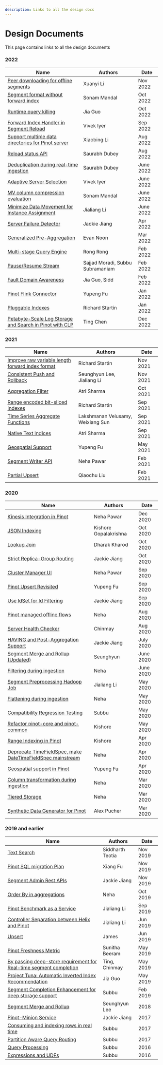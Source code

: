 ```yaml
---
description: Links to all the design docs
---
```


# Design Documents

This page contains links to all the design documents

### 2022

| Name                                                                                                                                                                   | Authors                          | Date      |
| ---------------------------------------------------------------------------------------------------------------------------------------------------------------------- | -------------------------------- | --------- |
| [Peer downloading for offline segments](https://docs.google.com/document/d/1HtU8NsYz84NiAKGh16Yv8WKxyhdXHx-KNsINcWZ7MEI/edit?usp=sharing)                    | Xuanyi Li                     | Nov 2022  |
| [Segment format without forward index](https://docs.google.com/document/d/1MNLLhYCg5e-UFBQ6wTBODd41sDsbjevwRfwoGuNowWw/edit#heading=h.jwlk6va28akf)                    | Sonam Mandal                     | Oct 2022  |
| [Runtime query killing](https://docs.google.com/document/d/1Z9DYAfKznHQI9Wn8BjTWZYTcNRVGiPP0B8aEP3w\_1jQ/edit#heading=h.o3jia8j0k10u)                                  | Jia Guo                          | Oct 2022  |
| [Forward Index Handler in Segment Reload](https://docs.google.com/document/d/1Gai0DHBnyR4joG\_8AcoR-27\_exEBTpVfTFU04HyPdd8/edit#heading=h.liwwtls82n1z)               | Vivek Iyer                       | Sep 2022  |
| [Support multiple data directories for Pinot server](https://docs.google.com/document/d/1B\_8k2XGMrxfFAo\_g-MEjEPGj84Xy8YW4-yUiZ2BQkuE/edit#heading=h.2ic29gs71g43)    | Xiaobing Li                      | Aug 2022  |
| [Reload status API](https://docs.google.com/document/d/1Eqn2FDDIhCr8G2JFlifs5FjT0LsVPfpPTpdJIJvorwI/edit?usp=sharing)                                                  | Saurabh Dubey                    | Aug 2022  |
| [Deduplication during real-time ingestion](https://docs.google.com/document/d/17sOSRQ1slff30z7jDc0ec5qKwv0xSfPkDjpMOY07POQ/edit?usp=sharing)                            | Saurabh Dubey                    | June 2022 |
| [Adaptive Server Selection](https://docs.google.com/document/d/1w8YVpKIj0S62NvwDpf1HgruwxJYJ6ODuKQLjGXupH8w/edit#heading=h.u87pirlgxhmf)                               | Vivek Iyer                       | June 2022 |
| [MV column compression evaluation](https://docs.google.com/document/d/1BWtNKvxL1Uaydni\_BJCgWN8i9\_WeSdgL3Ksh4IpY\_K0/edit)                                            | Sonam Mandal                     | June 2022 |
| [Minimize Data Movement for Instance Assignment](https://docs.google.com/document/d/1\_Fn-yNjt9Ih0SQiIqIhCEvE9BvYugvAhB4tgWH-VoWE/edit)                                | Jialiang Li                      | June 2022 |
| [Server Failure Detector](https://docs.google.com/document/d/1X32OMT6lC4pCveQVzK6OvRlaW0kE9HZ2vn\_EHzesM1w/edit?usp=sharing)                                           | Jackie Jiang                     | Apr 2022  |
| [Generalized Pre-Aggregation](https://docs.google.com/document/d/17nMXwmDa7-eopzSaQ4XhbfnbF7myQMzDshanSPXLK0s/edit?usp=sharing)                                        | Evan Noon                        | Mar 2022  |
| [Multi-stage Query Engine](https://docs.google.com/document/d/10-vL\_bUrI-Pi2oYudWyUlQl9Kf0cLrW-Z8hGczkCPik/edit?usp=sharing)                                          | Rong Rong                        | Feb 2022  |
| [Pause/Resume Stream](https://docs.google.com/document/d/1uuXuif0SfMTnH3ykfuzXXNjh-LyszjilodD\_mdlilZg/edit)                                                           | Sajjad Moradi, Subbu Subramaniam | Feb 2022  |
| [Fault Domain Awareness](https://docs.google.com/document/d/1KmJ1DsYXVdzrojj\_JYBHRJ2gRMQ5y-o63YqPs7ei7nI/edit)                                                        | Jia Guo, Sidd                    | Feb 2022  |
| [Pinot Flink Connector](https://docs.google.com/document/d/1GVoFHOHSDPs1MEDKEmKguKwWMqM1lwQKj2e64RAKDf8/edit#heading=h.uvocz0dwkepo)                                   | Yupeng Fu                        | Jan 2022  |
| [Pluggable Indexes](https://docs.google.com/document/d/1Slu7klgQn\_3RcEJWUuHq9AF0v5ZDA9M2Y0dy8iqrtLQ/edit)                                                             | Richard Startin                  | Jan 2022  |
| [Petabyte-Scale Log Storage and Search in Pinot with CLP](https://docs.google.com/document/d/1nHZb37re4mUwEA258x3a2pgX13EWLWMJ0uLEDk1dUyU/edit#heading=h.j0al1jpfd8eb) | Ting Chen                        | Dec 2022  |

### 2021

| Name                                                                                                                                     | Authors                           | Date     |
| ---------------------------------------------------------------------------------------------------------------------------------------- | --------------------------------- | -------- |
| [Improve raw variable length forward index format](https://docs.google.com/document/d/1Y7MyQGmDD2fI7brOOFQtToxd8ML837qRuc3IlNYFvCw/edit) | Richard Startin                   | Nov 2021 |
| [Consistent Push and Rollback](https://docs.google.com/document/d/1PUy4wSUPFyEWEW3a88Mipdug3cPj4EpV\_\_lx-BVUTYk/edit?usp=sharing)       | Seunghyun Lee, Jialiang Li        | Nov 2021 |
| [Aggregation Filter](https://docs.google.com/document/d/1qJzG1CmyVZpLN6rdI8V0zUWEaIjQ86hDL9XwrcPKcTs/edit?usp=sharing)                   | Atri Sharma                       | Oct 2021 |
| [Range encoded bit-sliced indexes](https://docs.google.com/document/d/1se2OgqXJiD7r7S7U6SUmTIAApO66QIrAYosxvXHEXlw/edit)                 | Richard Startin                   | Sep 2021 |
| [Time Series Aggregate Functions](https://docs.google.com/document/d/1D5tyd-gFIe5QjL8XYLQmL5\_traw-jtKkzeF96G3naes/edit?usp=sharing)     | Lakshmanan Velusamy, Weixiang Sun | Sep 2021 |
| [Native Text Indices](https://docs.google.com/document/d/1PMhoRy6WF46C4d4mw0LVe9b8Vjqes6vsXZkmxXzMYzw/edit?usp=sharing)                  | Atri Sharma                       | Sep 2021 |
| [Geospatial Support](https://docs.google.com/document/d/1Mkm5RHS\_tof-vIUt5-UNeOgRYSBAN6M\_pN-hedV6Q0g/edit?usp=sharing)                 | Yupeng Fu                         | May 2021 |
| [Segment Writer API](https://docs.google.com/document/d/1f\_JlegCkH\_Zysm80maLnv7iqgWtD9uPiBLkeLmMUoNg/edit)                             | Neha Pawar                        | Feb 2021 |
| [Partial Upsert](https://docs.google.com/document/d/1qrTD7x23FlPrAUVIFbWs6GSBtTsztWhWgis-xr1lGMs/edit?usp=sharing)                       | Qiaochu Liu                       | Feb 2021 |

### 2020

| Name                                                                                                                                                                      | Authors               | Date      |
| ------------------------------------------------------------------------------------------------------------------------------------------------------------------------- | --------------------- | --------- |
| [Kinesis Integration in Pinot](https://docs.google.com/document/d/1hFbzumQAGALAi8XZMOsVlwVHN-s2t37MA5QUfduL4Yk/edit?usp=sharing)                                          | Neha Pawar            | Dec 2020  |
| [JSON Indexing](https://docs.google.com/document/d/1ZBkZUjlkTH7pA1dN\_hLAUXhuP1pIo4WmtM5YXktUifg/edit?usp=sharing)                                                        | Kishore Gopalakrishna | Oct 2020  |
| [Lookup Join](https://docs.google.com/document/d/1InWmxbRqwcqIakzvoEWHLxtX4XR9H5L01256EbAUHV8/edit?usp=sharing)                                                           | Dharak Kharod         | Oct 2020  |
| [Strict Replica-Group Routing](https://docs.google.com/document/d/1B5SghG0x5JHfZrKMBjiv\_m3Dd969hfyWgc1joKZpJIU/edit?usp=sharing)                                         | Jackie Jiang          | Oct 2020  |
| [Cluster Manager UI](https://docs.google.com/document/d/1E6OWyt-NvOpbBsOH1qwi5v8DcNSgT4PTLJ21TKYIsoI/edit#heading=h.8xhj1hrxrxl)                                          | Neha Pawar            | Sep 2020  |
| [Pinot Upsert Revisited](https://docs.google.com/document/d/1qljEMndPMxbbKtjlVn9mn2toz7Qrk0TGQsHLfI--7h8/edit#heading=h.lsfmyoyyxtgt)                                     | Yupeng Fu             | Sep 2020  |
| [Use IdSet for Id Filtering](https://docs.google.com/document/d/1s6DZ9eTPqH7vaKQlPjKiWb\_OBC3hkkEGICIzcd5gozc/edit?usp=sharing)                                           | Jackie Jiang          | Sep 2020  |
| [Pinot managed offline flows](https://docs.google.com/document/d/1-e\_9aHQB4HXS38ONtofdxNvMsGmAoYfSnc2LP88MbIc/edit#heading=h.60ws8it8iwvp)                               | Neha                  | Aug 2020  |
| [Server Health Checker](https://docs.google.com/document/d/1PP\_RaDuS7KGeF9RnAcRFJRCA8aCVxxVLTJn-c3hg9qQ/edit)                                                            | Chinmay               | Aug 2020  |
| [HAVING and Post-Aggregation Support](https://docs.google.com/document/d/1Dg1KXpxIdl75Tsg2YFCYVeE8sMAIj64ZWoxDcj1cHwo/edit?usp=sharing)                                   | Jackie Jiang          | July 2020 |
| [Segment Merge and Rollup (Updated)](https://docs.google.com/document/d/1-AKCfXNXdoNjFIvJ87wjWwFM\_38gS0NCwFrIYjYsqp8/edit)                                               | Seunghyun             | June 2020 |
| [Filtering during ingestion](https://docs.google.com/document/d/1Cahnas3nh0XErETH0KHLaecN6xCnRVYWNKO3rDn7qcI/edit)                                                        | Neha                  | June 2020 |
| [Segment Preprocessing Hadoop Job](https://docs.google.com/document/d/1BnjjVj3OLuo-vmOt0WjqEFbUC9AZgCDuDxCtLEFPM34/edit?usp=sharing)                                      | Jialiang Li           | May 2020  |
| [Flattening during ingestion](https://docs.google.com/document/d/1IYCsYCgGn6YMWTDG4-i61Hxbtnac2dCuhvDKUZIxDYg/edit?usp=sharing)                                           | Neha                  | May 2020  |
| [Compatibility Regression Testing](https://docs.google.com/document/d/1yNlvnLKDNUuyRWOKYYF01FWW9weYMGoaLRtU-CueciM/edit#heading=h.sbzlx23tnq14)                           | Subbu                 | May 2020  |
| [Refactor pinot-core and pinot-common](https://docs.google.com/document/d/1urROfQZuTE8JJmW3IMCeB2i3FYoEyG1TCyPsxvSaNuw/edit?usp=sharing)                                  | Kishore               | May 2020  |
| [Range Indexing in Pinot](https://docs.google.com/document/d/1eisu7L-ERLs1OZCASOz3qSpzZfoipplKrYgmBXaFobw/edit?usp=sharing)                                               | Kishore               | Apr 2020  |
| [Deprecate TimeFieldSpec, make DateTimeFieldSpec mainstream](https://docs.google.com/document/d/1SU1jCjfsIDSA960fD5YWQbD72p8UdGF0c7CroFNt9Ho/edit#heading=h.qeqkd3x33xzp) | Neha                  | Apr 2020  |
| [Geospatial support in Pinot](https://docs.google.com/document/d/1Mkm5RHS\_tof-vIUt5-UNeOgRYSBAN6M\_pN-hedV6Q0g/edit?ts=5ea0b8d4#heading=h.i45os595j1sp)                  | Yupeng Fu             | Apr 2020  |
| [Column transformation during ingestion](https://docs.google.com/document/d/13BywJncHrLAFLm-qy4kfKaPxXfAg9XE5v3\_fk9sGVSo/edit?usp=sharing)                               | Neha                  | Mar 2020  |
| [Tiered Storage](https://docs.google.com/document/d/1Z4FLg3ezHpqvc6zhy0jR6Wi2OL8wLO\_lRC6aLkskFgs/edit?usp=sharing)                                                       | Neha                  | Mar 2020  |
| [Synthetic Data Generator for Pinot](https://cwiki.apache.org/confluence/display/PINOT/Synthetic+Data+Generator+for+Pinot)                                                | Alex Pucher           | Mar 2020  |

### 2019 and earlier

| Name                                                                                                                                                                                     | Authors          | Date     |
| ---------------------------------------------------------------------------------------------------------------------------------------------------------------------------------------- | ---------------- | -------- |
| [Text Search](https://docs.google.com/document/d/19uLti7wwl7nPlDuy6cUVnLOll2C8u3YtUITbNj0TT5o/edit)                                                                                      | Siddharth Teotia | Nov 2019 |
| [Pinot SQL migration Plan](https://docs.google.com/document/d/1uNIq0cybUtVtdtJ38-4ewFNEQorbg-2KYr-CMSj6H\_8/edit#heading=h.ejrg0ci2rzol)                                                 | Xiang Fu         | Nov 2019 |
| [Segment Admin Rest APIs](https://cwiki.apache.org/confluence/display/PINOT/Segment+Admin+Rest+APIs)                                                                                     | Jackie Jiang     | Nov 2019 |
| [Order By in aggregations](https://cwiki.apache.org/confluence/display/PINOT/Order+By)                                                                                                   | Neha             | Oct 2019 |
| [Pinot Benchmark as a Service](https://cwiki.apache.org/confluence/display/PINOT/Pinot+Benchmark+as+a+Service)                                                                           | Jialiang Li      | Sep 2019 |
| [Controller Separation between Helix and Pinot](https://cwiki.apache.org/confluence/display/PINOT/Controller+Separation+between+Helix+and+Pinot)                                         | Jialiang Li      | Jun 2019 |
| [Upsert](https://docs.google.com/document/d/1SFFir7ByxCff-aVYxQeTHpNhPXeP5q7P4g\_6O2iNGgU/edit?usp=sharing)                                                                              | James            | Jun 2019 |
| [Pinot Freshness Metric](https://cwiki.apache.org/confluence/display/PINOT/Pinot+Freshness+Metric)                                                                                       | Sunitha Beeram   | May 2019 |
| [By passing deep-store requirement for Real-time segment completion](https://cwiki.apache.org/confluence/display/PINOT/By-passing+deep-store+requirement+for+Realtime+segment+completion) | Ting, Chinmay    | May 2019 |
| [Project Tuna: Automatic Inverted Index Recommendation](https://cwiki.apache.org/confluence/display/PINOT/Automated+Inverted+Index+Recommendation+for+Pinot)                             | Jia Guo          | May 2019 |
| [Segment Completion Enhancement for deep storage support](https://cwiki.apache.org/confluence/display/PINOT/Segment+Completion+Protocol+enhancements+for+Deep+Store+support)             | Subbu            | Feb 2019 |
| [Segment Merge and Rollup](https://cwiki.apache.org/confluence/display/PINOT/Segment+Merge+and+Rollup)                                                                                   | Seunghyun Lee    | 2018     |
| [Pinot-Minion Service](https://docs.google.com/document/d/1kbK88fCexmEsDcFINebqLvZWtKg8CVQN4kmsLm0s9f8/edit?usp=sharing)                                                                 | Jackie Jiang     | 2017     |
| [Consuming and indexing rows in real time](https://cwiki.apache.org/confluence/display/PINOT/Consuming+and+Indexing+rows+in+Realtime)                                                     | Subbu            | 2017     |
| [Partition Aware Query Routing](https://cwiki.apache.org/confluence/display/PINOT/Partition+Aware+Query+Routing)                                                                         | Subbu            | 2017     |
| [Query Processing](https://cwiki.apache.org/confluence/display/PINOT/Query+Processing)                                                                                                   | Subbu            | 2016     |
| [Expressions and UDFs](https://cwiki.apache.org/confluence/display/PINOT/Expressions+and+UDFs)                                                                                           | Subbu            | 2016     |
